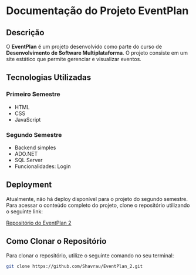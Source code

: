 # Documentação do Projeto EventPlan

## Descrição

O **EventPlan** é um projeto desenvolvido como parte do curso de **Desenvolvimento de Software Multiplataforma**. O projeto consiste em um site estático que permite gerenciar e visualizar eventos.

## Tecnologias Utilizadas

### Primeiro Semestre
- HTML
- CSS
- JavaScript

### Segundo Semestre
- Backend simples
- ADO.NET
- SQL Server
- Funcionalidades: Login

## Deployment

Atualmente, não há deploy disponível para o projeto do segundo semestre. Para acessar o conteúdo completo do projeto, clone o repositório utilizando o seguinte link:

[Repositório do EventPlan 2](https://github.com/Shavrau/EventPlan_2)

## Como Clonar o Repositório

Para clonar o repositório, utilize o seguinte comando no seu terminal:

```bash
git clone https://github.com/Shavrau/EventPlan_2.git
```
